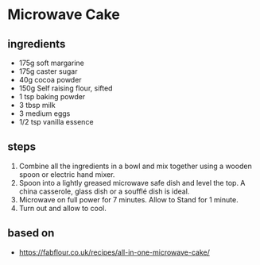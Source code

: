 # Microwave Cake

## ingredients

- 175g soft margarine
- 175g caster sugar
- 40g cocoa powder
- 150g Self raising flour, sifted
- 1 tsp baking powder
- 3 tbsp milk
- 3 medium eggs
- 1/2 tsp vanilla essence

## steps

1. Combine all the ingredients in a bowl and mix together using a wooden spoon or electric hand mixer.
2. Spoon into a lightly greased microwave safe dish and level the top. A china casserole, glass dish or a soufflé dish is ideal.
3. Microwave on full power for 7 minutes. Allow to Stand for 1 minute.
4. Turn out and allow to cool.

## based on

- https://fabflour.co.uk/recipes/all-in-one-microwave-cake/

